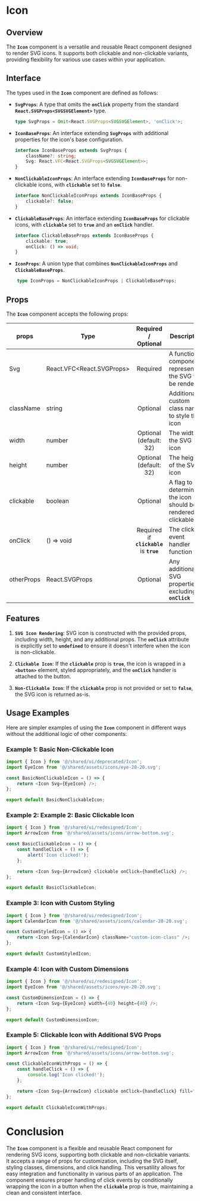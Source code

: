 # Icon
## Overview 
The **`Icon`** component is a versatile and reusable React component designed to render SVG icons. It supports both clickable and non-clickable variants, providing flexibility for various use cases within your application.


## Interface
The types used in the **`Icon`** component are defined as follows:
- **`SvgProps`**: A type that omits the **`onClick`** property from the standard **`React.SVGProps<SVGSVGElement>`** type.
    ```typescript
    type SvgProps = Omit<React.SVGProps<SVGSVGElement>, 'onClick'>;
    ```
- **`IconBaseProps`**: An interface extending **`SvgProps`** with additional properties for the icon's base configuration.
    ```typescript
    interface IconBaseProps extends SvgProps {
        className?: string;
        Svg: React.VFC<React.SVGProps<SVGSVGElement>>;
    }
    ```
- **`NonClickableIconProps`**: An interface extending **`IconBaseProps`** for non-clickable icons, with **`clickable`** set to **`false`**.
    ```typescript
    interface NonClickableIconProps extends IconBaseProps {
        clickable?: false;
    }
    ```
- **`ClickableBaseProps`**: An interface extending **`IconBaseProps`** for clickable icons, with **`clickable`** set to **`true`** and an **`onClick`** handler.
    ```typescript
    interface ClickableBaseProps extends IconBaseProps {
        clickable: true;
        onClick: () => void;
    }
    ```
- **`IconProps`**: A union type that combines **`NonClickableIconProps`** and **`ClickableBaseProps`**.
```typescript
    type IconProps = NonClickableIconProps | ClickableBaseProps;
```

## Props 
The **`Icon`** component accepts the following props:

| props        | Type          | Required / Optional      | Description      |
| -------------| ------------- | :---: |--------------------------------------- |
| Svg          | React.VFC<React.SVGProps<SVGSVGElement>>	 | Required          |A functional component representing the SVG to be rendered |
| className    | string  | Optional          |Additional custom class names to style the icon |
| width        | number  | Optional (default: 32)         |The width of the SVG icon |
| height       | number  | Optional (default: 32)         |The height of the SVG icon |
| clickable    | boolean  | Optional          |A flag to determine if the icon should be rendered as clickable |
| onClick      | () => void  | Required if **`clickable`** is **`true`**          |The click event handler function |
| otherProps   | React.SVGProps<SVGSVGElement> | Optional          |Any additional SVG properties excluding **`onClick`** |


## Features 
1. **`SVG Icon Rendering`**: SVG icon is constructed with the provided props, including width, height, and any additional props. The **`onClick`** attribute is explicitly set to **`undefined`** to ensure it doesn't interfere when the icon is non-clickable.

2. **`Clickable Icon`**: If the **`clickable`** prop is **`true`**, the icon is wrapped in a **`<button>`** element, styled appropriately, and the **`onClick`** handler is attached to the button.

3. **`Non-Clickable Icon`**: If the **`clickable`** prop is not provided or set to **`false`**, the SVG icon is returned as-is.

## Usage Examples
Here are simpler examples of using the **`Icon`** component in different ways without the additional logic of other components:

### Example 1: Basic Non-Clickable Icon
```typescript jsx
import { Icon } from '@/shared/ui/deprecated/Icon';
import EyeIcon from '@/shared/assets/icons/eye-20-20.svg';

const BasicNonClickableIcon = () => {
    return <Icon Svg={EyeIcon} />;
};

export default BasicNonClickableIcon;
```

### Example 2: Example 2: Basic Clickable Icon
```typescript jsx
import { Icon } from '@/shared/ui/redesigned/Icon';
import ArrowIcon from '@/shared/assets/icons/arrow-bottom.svg';

const BasicClickableIcon = () => {
    const handleClick = () => {
        alert('Icon clicked!');
    };

    return <Icon Svg={ArrowIcon} clickable onClick={handleClick} />;
};

export default BasicClickableIcon;
```

### Example 3: Icon with Custom Styling
```typescript jsx
import { Icon } from '@/shared/ui/redesigned/Icon';
import CalendarIcon from '@/shared/assets/icons/calendar-20-20.svg';

const CustomStyledIcon = () => {
    return <Icon Svg={CalendarIcon} className="custom-icon-class" />;
};

export default CustomStyledIcon;
```

### Example 4: Icon with Custom Dimensions
```typescript jsx
import { Icon } from '@/shared/ui/redesigned/Icon';
import EyeIcon from '@/shared/assets/icons/eye-20-20.svg';

const CustomDimensionIcon = () => {
    return <Icon Svg={EyeIcon} width={40} height={40} />;
};

export default CustomDimensionIcon;
```

### Example 5: Clickable Icon with Additional SVG Props
```typescript jsx
import { Icon } from '@/shared/ui/redesigned/Icon';
import ArrowIcon from '@/shared/assets/icons/arrow-bottom.svg';

const ClickableIconWithProps = () => {
    const handleClick = () => {
        console.log('Icon clicked!');
    };

    return <Icon Svg={ArrowIcon} clickable onClick={handleClick} fill="red" />;
};

export default ClickableIconWithProps;
```

# Conclusion
The **`Icon`** component is a flexible and reusable React component for rendering SVG icons, supporting both clickable and non-clickable variants. It accepts a range of props for customization, including the SVG itself, styling classes, dimensions, and click handling. This versatility allows for easy integration and functionality in various parts of an application. The component ensures proper handling of click events by conditionally wrapping the icon in a button when the **`clickable`** prop is true, maintaining a clean and consistent interface.
